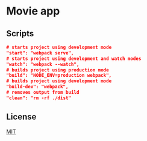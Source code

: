 # Movie app

## Scripts

```json
# starts project using development mode
"start": "webpack serve",
# starts project using development and watch modes
"watch": "webpack --watch",
# builds project using production mode
"build": "NODE_ENV=production webpack",
# builds project using development mode
"build-dev": "webpack",
# removes output from build
"clean": "rm -rf ./dist"
```

## License
[MIT](https://choosealicense.com/licenses/mit/)